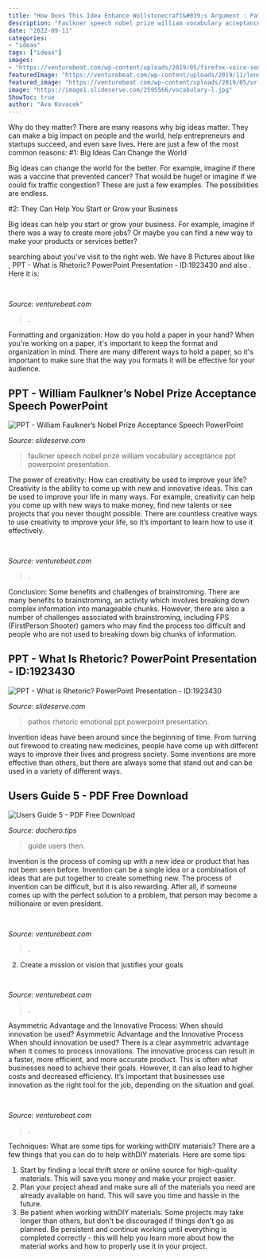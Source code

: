 ```yaml
---
title: "How Does This Idea Enhance Wollstonecraft&#039;s Argument : Pathos Rhetoric Emotional Ppt Powerpoint Presentation"
description: "Faulkner speech nobel prize william vocabulary acceptance ppt powerpoint presentation"
date: "2022-09-11"
categories:
- "ideas"
tags: ["ideas"]
images:
- "https://venturebeat.com/wp-content/uploads/2019/05/firefox-voice-search-widget.png"
featuredImage: "https://venturebeat.com/wp-content/uploads/2019/11/lenovoar2.jpg"
featured_image: "https://venturebeat.com/wp-content/uploads/2019/05/vr-gaze-tracking.png"
image: "https://image1.slideserve.com/2595566/vocabulary-l.jpg"
ShowToc: true
author: "Ava Kovacek"
---
```



Why do they matter?
There are many reasons why big ideas matter. They can make a big impact on people and the world, help entrepreneurs and startups succeed, and even save lives. Here are just a few of the most common reasons:
#1: Big Ideas Can Change the World

Big ideas can change the world for the better. For example, imagine if there was a vaccine that prevented cancer? That would be huge! or imagine if we could fix traffic congestion? These are just a few examples. The possibilities are endless.

#2: They Can Help You Start or Grow your Business

Big ideas can help you start or grow your business. For example, imagine if there was a way to create more jobs? Or maybe you can find a new way to make your products or services better?

	

		
searching about  you've visit to the right web. We have 8 Pictures about  like , PPT - What is Rhetoric? PowerPoint Presentation - ID:1923430 and also . Here it is:
		
    
## 

<img loading=lazy src="https://venturebeat.com/wp-content/uploads/2019/11/lenovoar2.jpg" onerror="this.onerror=null;this.src='https://tse4.mm.bing.net/th?id=OIP.bfBDLNaQxASxF2IiPgJsNwHaC3&amp;pid=15.1';" alt="">

_Source: venturebeat.com_

>. 

	

Formatting and organization: How do you hold a paper in your hand?
When you're working on a paper, it's important to keep the format and organization in mind. There are many different ways to hold a paper, so it's important to make sure that the way you formats it will be effective for your audience.

    
## PPT - William Faulkner’s Nobel Prize Acceptance Speech PowerPoint

<img loading=lazy src="https://image1.slideserve.com/2595566/vocabulary-l.jpg" onerror="this.onerror=null;this.src='https://tse4.mm.bing.net/th?id=OIP.ErDOt3Hh_gPLUjvbMbBPSQHaFj&amp;pid=15.1';" alt="PPT - William Faulkner’s Nobel Prize Acceptance Speech PowerPoint">

_Source: slideserve.com_

>faulkner speech nobel prize william vocabulary acceptance ppt powerpoint presentation. 

	

The power of creativity: How can creativity be used to improve your life?
Creativity is the ability to come up with new and innovative ideas. This can be used to improve your life in many ways. For example, creativity can help you come up with new ways to make money, find new talents or see projects that you never thought possible. There are countless creative ways to use creativity to improve your life, so it’s important to learn how to use it effectively.

    
## 

<img loading=lazy src="https://venturebeat.com/wp-content/uploads/2019/06/facebook-container-mozilla.jpg" onerror="this.onerror=null;this.src='https://tse3.mm.bing.net/th?id=OIP.Ua9G__9R4J_-GlZdRqPWnQHaEc&amp;pid=15.1';" alt="">

_Source: venturebeat.com_

>. 

	

Conclusion: Some benefits and challenges of brainstroming.
There are many benefits to brainstroming, an activity which involves breaking down complex information into manageable chunks. However, there are also a number of challenges associated with brainstroming, including FPS (FirstPerson Shooter) gamers who may find the process too difficult and people who are not used to breaking down big chunks of information.

    
## PPT - What Is Rhetoric? PowerPoint Presentation - ID:1923430

<img loading=lazy src="https://image1.slideserve.com/1923430/pathos-emotional-l.jpg" onerror="this.onerror=null;this.src='https://tse3.mm.bing.net/th?id=OIP.JzTswXR8lSN7iJhKtk7PvQHaFj&amp;pid=15.1';" alt="PPT - What is Rhetoric? PowerPoint Presentation - ID:1923430">

_Source: slideserve.com_

>pathos rhetoric emotional ppt powerpoint presentation. 

	

Invention ideas have been around since the beginning of time. From turning out firewood to creating new medicines, people have come up with different ways to improve their lives and progress society. Some inventions are more effective than others, but there are always some that stand out and can be used in a variety of different ways.

    
## Users Guide 5 - PDF Free Download

<img loading=lazy src="https://dochero.tips/img/60x80/seisgram2k-school-users-guide_5cb8a8a1097c4725178b45ea.jpg" onerror="this.onerror=null;this.src='https://tse2.mm.bing.net/th?id=OIP.Abs0OaqT-e8ZsRfdgtYJMAAAAA&amp;pid=15.1';" alt="Users Guide 5 - PDF Free Download">

_Source: dochero.tips_

>guide users then. 

	

Invention is the process of coming up with a new idea or product that has not been seen before. Invention can be a single idea or a combination of ideas that are put together to create something new. The process of invention can be difficult, but it is also rewarding. After all, if someone comes up with the perfect solution to a problem, that person may become a millionaire or even president.

    
## 

<img loading=lazy src="https://venturebeat.com/wp-content/uploads/2019/10/prodisplayxdr-e1571863899368.jpg" onerror="this.onerror=null;this.src='https://tse1.mm.bing.net/th?id=OIP.etRZIC8tRas9CC1Rm0xAJQHaEl&amp;pid=15.1';" alt="">

_Source: venturebeat.com_

>. 

	

2. Create a mission or vision that justifies your goals

    
## 

<img loading=lazy src="https://venturebeat.com/wp-content/uploads/2019/05/firefox-voice-search-widget.png" onerror="this.onerror=null;this.src='https://tse4.mm.bing.net/th?id=OIP.OYqjpvfURGBtMOr7J1iMewHaEg&amp;pid=15.1';" alt="">

_Source: venturebeat.com_

>. 

	

Asymmetric Advantage and the Innovative Process: When should innovation be used?
Asymmetric Advantage and the Innovative Process
When should innovation be used? There is a clear asymmetric advantage when it comes to process innovations. The innovative process can result in a faster, more efficient, and more accurate product. This is often what businesses need to achieve their goals. However, it can also lead to higher costs and decreased efficiency. It’s important that businesses use innovation as the right tool for the job, depending on the situation and goal.

    
## 

<img loading=lazy src="https://venturebeat.com/wp-content/uploads/2019/05/vr-gaze-tracking.png" onerror="this.onerror=null;this.src='https://tse2.mm.bing.net/th?id=OIP.bt9LbvnMIfFEFL8Y69jjNAHaEH&amp;pid=15.1';" alt="">

_Source: venturebeat.com_

>. 

	

Techniques: What are some tips for working withDIY materials?
There are a few things that you can do to help withDIY materials. Here are some tips: 
1. Start by finding a local thrift store or online source for high-quality materials. This will save you money and make your project easier. 
2. Plan your project ahead and make sure all of the materials you need are already available on hand. This will save you time and hassle in the future. 
3. Be patient when working withDIY materials. Some projects may take longer than others, but don't be discouraged if things don't go as planned. Be persistent and continue working until everything is completed correctly - this will help you learn more about how the material works and how to properly use it in your project.

